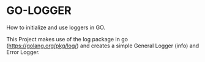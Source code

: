 # GO-LOGGER
How to initialize and use loggers in GO.

This Project makes use of the log package in go (https://golang.org/pkg/log/) and creates a simple General Logger (info) and Error Logger.
